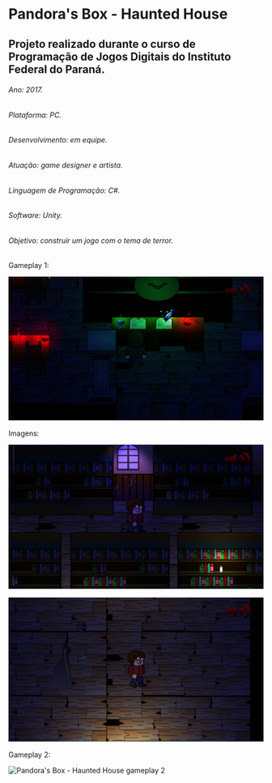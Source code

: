 # Pandora's Box - Haunted House
## Projeto realizado durante o curso de Programação de Jogos Digitais do Instituto Federal do Paraná.
###### Ano: 2017.
###### Plataforma: PC.
###### Desenvolvimento: em equipe.
###### Atuação: game designer e artista.
###### Linguagem de Programação: C#.
###### Software: Unity.
###### Objetivo: construir um jogo com o tema de terror.

Gameplay 1:

![Pandora's Box - Haunted House gameplay 1](https://github.com/abressam/pandoras-box/blob/main/gameplay_1.gif)

Imagens:

![Pandora's Box - Haunted House img 1](https://github.com/abressam/pandoras-box/blob/main/img1.png)

![Pandora's Box - Haunted House img 2](https://github.com/abressam/pandoras-box/blob/main/img2.png)

Gameplay 2:

![Pandora's Box - Haunted House gameplay 2](https://github.com/abressam/pandoras-box/blob/main/gameplay_2.gif)
